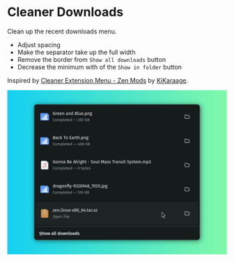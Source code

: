 # Cleaner Downloads

Clean up the recent downloads menu.

- Adjust spacing
- Make the separator take up the full width
- Remove the border from `Show all downloads` button
- Decrease the minimum with of the `Show in folder` button

Inspired by [Cleaner Extension Menu - Zen Mods](https://zen-browser.app/mods/1e86cf37-a127-4f24-b919-d265b5ce29a0/) by [KiKaraage](https://github.com/KiKaraage).

![Screenshot of customized downloads menu](https://raw.githubusercontent.com/MihkelMK/zen-mods/refs/heads/main/cleaner_downloads/image.png)
